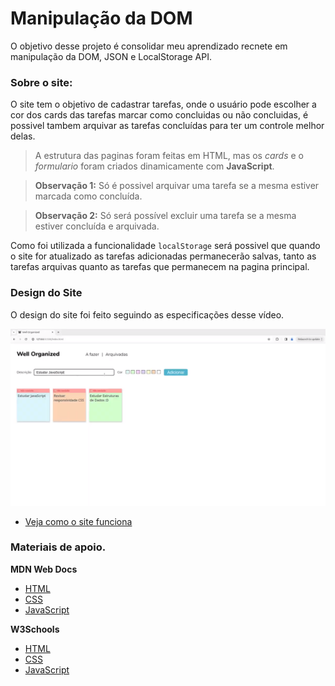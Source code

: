 # Manipulação da DOM
O objetivo desse projeto é consolidar meu aprendizado recnete em manipulação da DOM, JSON e LocalStorage API.

### Sobre o site:
O site tem o objetivo de cadastrar tarefas, onde o usuário pode escolher a cor dos cards das tarefas marcar como concluidas ou não concluidas, é possivel tambem arquivar as tarefas concluídas para ter um controle melhor delas.

> A estrutura das paginas foram feitas em HTML, mas os *cards* e o *formulario* foram criados dinamicamente com **JavaScript**.

> **Observação 1:** Só é possivel arquivar uma tarefa se a mesma estiver marcada como concluída.

> **Observação 2:** Só será possível excluir uma tarefa se a mesma estiver concluída e arquivada.

Como foi utilizada a funcionalidade ```localStorage```  será possivel que quando o site for atualizado as tarefas adicionadas permanecerão salvas, tanto as tarefas arquivas quanto as tarefas que permanecem na pagina principal.

### Design do Site
O design do site foi feito seguindo as especificações desse vídeo.

![Image and Preview Themes on the toolbar](public/assets/img_site.png)

* [Veja como o site funciona](https://drive.google.com/file/d/1pzQP8-Puzjbv_xiwsVDjwdF3ondvd43U/preview)

### Materiais de apoio.

**MDN Web Docs**
* [HTML](https://developer.mozilla.org/pt-BR/docs/Web/HTML)
* [CSS](https://developer.mozilla.org/pt-BR/docs/Web/CSS)
* [JavaScript](https://developer.mozilla.org/pt-BR/docs/Web/JavaScript)

**W3Schools**
* [HTML](https://www.w3schools.com/html/default.asp)
* [CSS](https://www.w3schools.com/css/default.asp)
* [JavaScript](https://www.w3schools.com/js/default.asp)
